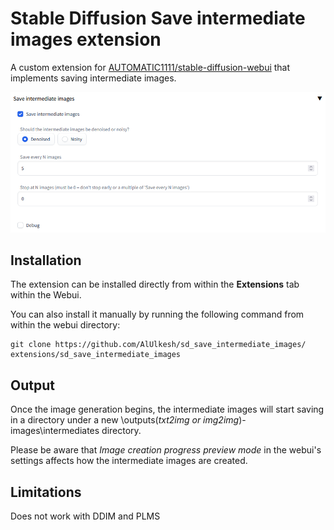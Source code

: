 # Stable Diffusion Save intermediate images extension 

A custom extension for [AUTOMATIC1111/stable-diffusion-webui](https://github.com/AUTOMATIC1111/stable-diffusion-webui) that implements saving intermediate images.

<img src="images/extension.png"/>

## Installation

The extension can be installed directly from within the **Extensions** tab within the Webui.

You can also install it manually by running the following command from within the webui directory:

	git clone https://github.com/AlUlkesh/sd_save_intermediate_images/ extensions/sd_save_intermediate_images

## Output

Once the image generation begins, the intermediate images will start saving in a directory under a new \outputs\(*txt2img or img2img*)-images\intermediates directory.

Please be aware that _Image creation progress preview mode_ in the webui's settings affects how the intermediate images are created.

## Limitations
Does not work with DDIM and PLMS
